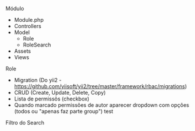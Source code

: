 Módulo
  - Module.php
  - Controllers
  - Model
    - Role
    - RoleSearch
  - Assets
  - Views

Role
  - Migration (Do yii2 - https://github.com/yiisoft/yii2/tree/master/framework/rbac/migrations)
  - CRUD (Create, Update, Delete, Copy)
  - Lista de permissõs (checkbox)
  - Quando marcado permissões de autor aparecer dropdown com opções (todos ou "apenas faz parte group")
test

Filtro do Search

